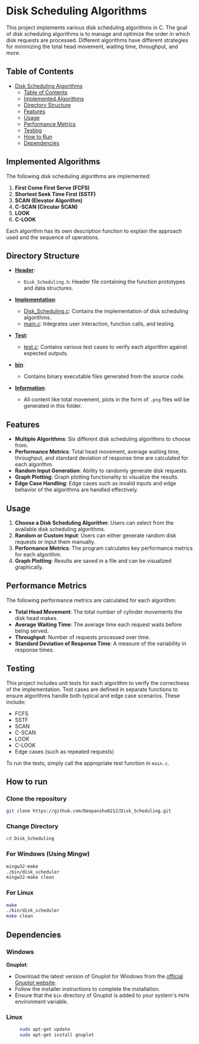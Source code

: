 # Disk Scheduling Algorithms

This project implements various disk scheduling algorithms in C. The goal of disk scheduling algorithms is to manage and optimize the order in which disk requests are processed. Different algorithms have different strategies for minimizing the total head movement, waiting time, throughput, and more.

## Table of Contents
- [Disk Scheduling Algorithms](#disk-scheduling-algorithms)
  - [Table of Contents](#table-of-contents)
  - [Implemented Algorithms](#implemented-algorithms)
  - [Directory Structure](#structure)
  - [Features](#features)
  - [Usage](#usage)
  - [Performance Metrics](#performance-metrics)
  - [Testing](#testing)
  - [How to Run](#how-to-run)
  - [Dependencies](#dependencies)

## Implemented Algorithms
The following disk scheduling algorithms are implemented:
1. **First Come First Serve (FCFS)**
2. **Shortest Seek Time First (SSTF)**
3. **SCAN (Elevator Algorithm)**
4. **C-SCAN (Circular SCAN)**
5. **LOOK**
6. **C-LOOK**

Each algorithm has its own description function to explain the approach used and the sequence of operations.


## Directory Structure

- **[Header](Disk_Scheduling.h)**:
  - `Disk_Scheduling.h`: Header file containing the function prototypes and data structures.

- **[Implementation](Implementation)**:
  - [Disk_Scheduling.c](Implementation/Disk_Scheduling.c): Contains the implementation of disk scheduling algorithms.
  - [main.c](Implementation/main.c): Integrates user interaction, function calls, and testing.

- **[Test](Test)**:
  - [test.c](Test/test.c): Contains various test cases to verify each algorithm against expected outputs.

- **[bin](bin)**:
  - Contains binary executable files generated from the source code.

- **[Information](Information)**:
  - All content like total movement, plots in the form of `.png` files will be generated in this folder.


## Features

- **Multiple Algorithms**: Six different disk scheduling algorithms to choose from.
- **Performance Metrics**: Total head movement, average waiting time, throughput, and standard deviation of response time are calculated for each algorithm.
- **Random Input Generation**: Ability to randomly generate disk requests.
- **Graph Plotting**: Graph plotting functionality to visualize the results.
- **Edge Case Handling**: Edge cases such as invalid inputs and edge behavior of the algorithms are handled effectively.

## Usage

1. **Choose a Disk Scheduling Algorithm**: Users can select from the available disk scheduling algorithms.
2. **Random or Custom Input**: Users can either generate random disk requests or input them manually.
3. **Performance Metrics**: The program calculates key performance metrics for each algorithm.
4. **Graph Plotting**: Results are saved in a file and can be visualized graphically.


## Performance Metrics
The following performance metrics are calculated for each algorithm:
- **Total Head Movement**: The total number of cylinder movements the disk head makes.
- **Average Waiting Time**: The average time each request waits before being served.
- **Throughput**: Number of requests processed over time.
- **Standard Deviation of Response Time**: A measure of the variability in response times.

## Testing
This project includes unit tests for each algorithm to verify the correctness of the implementation. Test cases are defined in separate functions to ensure algorithms handle both typical and edge case scenarios. These include:
- FCFS
- SSTF
- SCAN
- C-SCAN
- LOOK
- C-LOOK
- Edge cases (such as repeated requests)

To run the tests, simply call the appropriate test function in `main.c`.


## How to run

### Clone the repository
``` bash
git clone https://github.com/Deepanshu0212/Disk_Scheduling.git
```

### Change Directory
``` bash
cd Disk_Scheduling
```

### For Windows (Using Mingw)
``` bash
mingw32-make
./bin/disk_scheduler
mingw32-make clean
```

### For Linux
``` bash
make
./bin/disk_scheduler
make clean
```

## Dependencies

### Windows

 **Gnuplot**:
   - Download the latest version of Gnuplot for Windows from the [official Gnuplot website](http://www.gnuplot.info/download.html).
   - Follow the installer instructions to complete the installation.
   - Ensure that the `bin` directory of Gnuplot is added to your system's `PATH` environment variable.

### Linux

``` bash
     sudo apt-get update
     sudo apt-get install gnuplot
```

